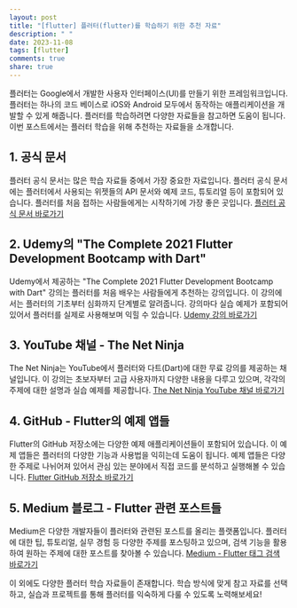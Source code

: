 ```yaml
---
layout: post
title: "[flutter] 플러터(flutter)를 학습하기 위한 추천 자료"
description: " "
date: 2023-11-08
tags: [flutter]
comments: true
share: true
---
```


플러터는 Google에서 개발한 사용자 인터페이스(UI)를 만들기 위한 프레임워크입니다. 플러터는 하나의 코드 베이스로 iOS와 Android 모두에서 동작하는 애플리케이션을 개발할 수 있게 해줍니다. 플러터를 학습하려면 다양한 자료들을 참고하면 도움이 됩니다. 이번 포스트에서는 플러터 학습을 위해 추천하는 자료들을 소개합니다.

## 1. 공식 문서

플러터 공식 문서는 많은 학습 자료들 중에서 가장 중요한 자료입니다. 플러터 공식 문서에는 플러터에서 사용되는 위젯들의 API 문서와 예제 코드, 튜토리얼 등이 포함되어 있습니다. 플러터를 처음 접하는 사람들에게는 시작하기에 가장 좋은 곳입니다. [플러터 공식 문서 바로가기](https://flutter.dev/docs)

## 2. Udemy의 "The Complete 2021 Flutter Development Bootcamp with Dart"

Udemy에서 제공하는 "The Complete 2021 Flutter Development Bootcamp with Dart" 강의는 플러터를 처음 배우는 사람들에게 추천하는 강의입니다. 이 강의에서는 플러터의 기초부터 심화까지 단계별로 알려줍니다. 강의마다 실습 예제가 포함되어 있어서 플러터를 실제로 사용해보며 익힐 수 있습니다. [Udemy 강의 바로가기](https://www.udemy.com/course/flutter-bootcamp-with-dart/)

## 3. YouTube 채널 - The Net Ninja

The Net Ninja는 YouTube에서 플러터와 다트(Dart)에 대한 무료 강의를 제공하는 채널입니다. 이 강의는 초보자부터 고급 사용자까지 다양한 내용을 다루고 있으며, 각각의 주제에 대한 설명과 실습 예제를 제공합니다. [The Net Ninja YouTube 채널 바로가기](https://www.youtube.com/playlist?list=PL4cUxeGkcC9jLYyp2Aoh6hcWuxFDX6PBJ)

## 4. GitHub - Flutter의 예제 앱들

Flutter의 GitHub 저장소에는 다양한 예제 애플리케이션들이 포함되어 있습니다. 이 예제 앱들은 플러터의 다양한 기능과 사용법을 익히는데 도움이 됩니다. 예제 앱들은 다양한 주제로 나뉘어져 있어서 관심 있는 분야에서 직접 코드를 분석하고 실행해볼 수 있습니다. [Flutter GitHub 저장소 바로가기](https://github.com/flutter/flutter)

## 5. Medium 블로그 - Flutter 관련 포스트들

Medium은 다양한 개발자들이 플러터와 관련된 포스트를 올리는 플랫폼입니다. 플러터에 대한 팁, 튜토리얼, 실무 경험 등 다양한 주제를 포스팅하고 있으며, 검색 기능을 활용하여 원하는 주제에 대한 포스트를 찾아볼 수 있습니다. [Medium - Flutter 태그 검색 바로가기](https://medium.com/tag/flutter)

이 외에도 다양한 플러터 학습 자료들이 존재합니다. 학습 방식에 맞게 참고 자료를 선택하고, 실습과 프로젝트를 통해 플러터를 익숙하게 다룰 수 있도록 노력해보세요!